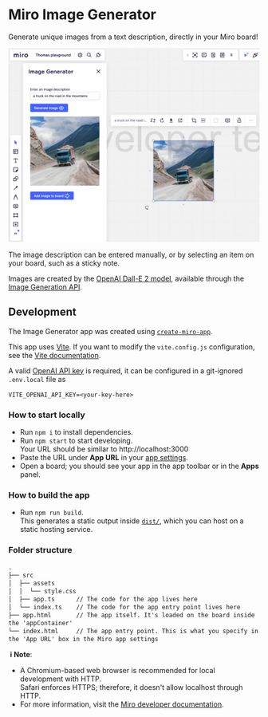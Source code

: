 # Miro Image Generator

Generate unique images from a text description, directly in your Miro board!

<img src="miro-image-generator.png">

The image description can be entered manually, or by selecting an item on your board, such as a sticky note.

Images are created by the [OpenAI Dall-E 2 model](https://openai.com/dall-e-2/), available through the [Image Generation API](https://beta.openai.com/docs/guides/images/introduction).

## Development

The Image Generator app was created using [`create-miro-app`](https://www.npmjs.com/package/create-miro-app).

This app uses [Vite](https://vitejs.dev/). If you want to modify the `vite.config.js` configuration, see the [Vite documentation](https://vitejs.dev/guide/).

A valid [OpenAI API key](https://beta.openai.com/docs/api-reference/authentication) is required, it can be configured in a git-ignored `.env.local` file as
```
VITE_OPENAI_API_KEY=<your-key-here>
```

### How to start locally

- Run `npm i` to install dependencies.
- Run `npm start` to start developing. \
  Your URL should be similar to http://localhost:3000
- Paste the URL under **App URL** in your
  [app settings](https://developers.miro.com/docs/build-your-first-hello-world-app#step-3-configure-your-app-in-miro).
- Open a board; you should see your app in the app toolbar or in the **Apps**
  panel.

### How to build the app

- Run `npm run build`. \
  This generates a static output inside [`dist/`](./dist), which you can host on a static hosting service.

### Folder structure

<!-- The following tree structure is just an example -->

```
.
├── src
│  ├── assets
│  │  └── style.css
│  ├── app.ts      // The code for the app lives here
│  └── index.ts    // The code for the app entry point lives here
├── app.html       // The app itself. It's loaded on the board inside the 'appContainer'
└── index.html     // The app entry point. This is what you specify in the 'App URL' box in the Miro app settings
```

**&nbsp;ℹ&nbsp;Note**:

- A Chromium-based web browser is recommended for local development with HTTP. \
  Safari enforces HTTPS; therefore, it doesn't allow localhost through HTTP.
- For more information, visit the [Miro developer documentation](https://developers.miro.com).
